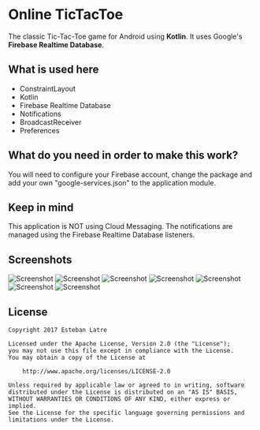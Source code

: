 # Online TicTacToe

The classic Tic-Tac-Toe game for Android using __Kotlin__. It uses Google's __Firebase Realtime Database__.

## What is used here

- ConstraintLayout
- Kotlin
- Firebase Realtime Database
- Notifications
- BroadcastReceiver
- Preferences

## What do you need in order to make this work?

You will need to configure your Firebase account, change the package and add your own "google-services.json" to the application module.

## Keep in mind

This application is NOT using Cloud Messaging. The notifications are managed using the Firebase Realtime Database listeners.

## Screenshots

![Screenshot](art/device-2017-06-08-073538.png)
![Screenshot](art/device-2017-06-08-073610.png)
![Screenshot](art/device-2017-06-08-073637.png)
![Screenshot](art/device-2017-06-22-105508.png)
![Screenshot](art/device-2017-06-22-105526.png)
![Screenshot](art/device-2017-06-22-105632.png)
![Screenshot](art/device-2017-06-22-105725.png)

## License
    Copyright 2017 Esteban Latre
    
    Licensed under the Apache License, Version 2.0 (the "License");
    you may not use this file except in compliance with the License.
    You may obtain a copy of the License at
    
        http://www.apache.org/licenses/LICENSE-2.0
    
    Unless required by applicable law or agreed to in writing, software
    distributed under the License is distributed on an "AS IS" BASIS,
    WITHOUT WARRANTIES OR CONDITIONS OF ANY KIND, either express or implied.
    See the License for the specific language governing permissions and
    limitations under the License.

